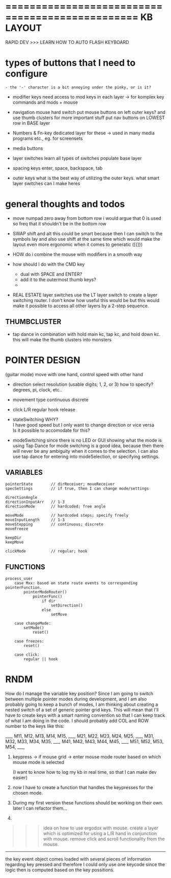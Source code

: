 ================================================
KB LAYOUT
================================================





RAPID DEV
    >>> LEARN HOW TO AUTO FLASH KEYBOARD

# types of buttons that I need to configure

    - the '-' character is a bit annoying under the pinky, or is it?

  - modifier keys 
      need access to mod keys in each layer -> for komplex key commands and mods + mouse

  - navigation
      mouse hard switch
      put mouse buttons on left outer keys? 
        and use thumb clusters for more important stuff
      put nav buttons on LOWEST row in BASE layer 

  - Numbers & Fn-key
      dedicated layer for these -> used in many media programs etc., eg. for screensets

  - media buttons
  
  - layer switches
      learn all types of switches
        populate base layer

  - spacing keys
      enter, space, backspace, tab

  - outer keys 
      what is the best way of utilizing the outer keys. 
        what smart layer switches can I make heres

# general thoughts and todos

- move numpad zero away from bottom row
    i would argue that 0 is used so freq that it shouldn't be in the bottom row

- SWAP shift and alt
    this could be smart because then I can switch to the symbols lay and also use shift at the same time
      which would make the layout even more ergonomic when it comes to generatic ([{]}) 

- HOW do i combine the mouse with modifiers in a smooth way 

- how should I do with the CMD key
    * dual with SPACE and ENTER?
    * add it to the outermost thumb keys?
    * 

- REAL ESTATE layer switches
    use the LT layer switch to create a layer switching router.
      I don't know how useful this would be but this would make it possible to access all other layers 
        by a 2-step sequence.

## THUMBCLUSTER
  - tap dance in combination with hold
      main kc, tap kc, and hold down kc.
        this will make the thumb clusters into monsters

POINTER DESIGN
====================================

(guitar mode) move with one hand, control speed with other hand

- direction
    select resolution (usable digits; 1, 2, or 3)
    how to specify?
        degrees, pi, clock, etc..

- movement type
    continuous
    discrete

- click
    L/R 
    regular
    hook
    release

- stateSwitching
    WHY?     
        I have good speed but I only want to change direction or vice versa  
        Is it possible to accomodate for this?

- modeSwitching
    since there is no LED or GUI showing what the mode is using Tap Dance
    for mode switching is a good idea, because then there will never be 
    any ambiguity when it comes to the selection.
        I can also use tap dance for entering into modeSelection, or
        specifying settings.
  
## VARIABLES 

    pointerState        // dirReceiver; moveReceiver
    specSettings        // if true, then I can change mode/settings
    
    directionAngle 
    directionInputArr   // 1-3
    directionMode       // hardcoded; free angle

    moveMode            // hardcoded steps; specify freely
    moveInputLength     // 1-3
    moveStepping        // continuous; discrete
    moveFreeze

    keepDir
    keepMove

    clickMode           // regular; hook

## FUNCTIONS

    process_user
        case Mxx: based on state route events to corresponding pointerFunction.
            pointerModeRouter()
                pointerFunc()
                    if dir
                        setDirection()
                    else
                        setMove
                
        case changeMode:     
            setMode()
                reset()

        case freezes:
            reset()

        case click:
            regular || hook

    

RNDM
====================================

How do I manage the variable key position? Since I am going to switch between multiple
pointer modes during development, and I am also probably going to keep a bunch of modes,
I am thinking about creating a nested switch of a set of generic pointer grid keys.
This will mean that I'll have to create keys with a smart naming convention so that 
I can keep track of what I am doing in the code. I should probably add COL and ROW
number to the keys like this: 

___, M11, M12, M13, M14, M15,
___, M21, M22, M23, M24, M25,
___, M31, M32, M33, M34, M35,
___, M41, M42, M43, M44, M45,
___, M51, M52, M53, M54, ___,

1. keypress -> if mouse grid -> enter mouse mode router based on which mouse mode is selected

    (I want to know how to log my kb in real time, so that I can make dev easier)

2. now I have to create a function that handles the keypresses for the chosen mode.

3. During my first version these functions should be working on their own.
    later I can refactor them...

4. 


>>> idea on how to use ergodox with mouse.
    create a layer which is optimized for using a L/R hand in conjunction with mouse.
    remove click and scroll functionality from the mouse.

--------------------------------------------------------------

the key event object comes loaded with several pieces of information regarding key pressed
and therefore I could only use one keycode since the logic then is computed based on the 
key possitions.










